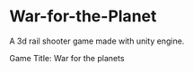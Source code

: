 # War-for-the-Planet
A 3d rail shooter game made with unity engine.

Game Title: War for the planets


